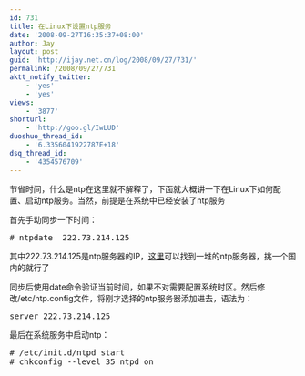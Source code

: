 ```yaml
---
id: 731
title: 在Linux下设置ntp服务
date: '2008-09-27T16:35:37+08:00'
author: Jay
layout: post
guid: 'http://ijay.net.cn/log/2008/09/27/731/'
permalink: /2008/09/27/731
aktt_notify_twitter:
    - 'yes'
    - 'yes'
views:
    - '3877'
shorturl:
    - 'http://goo.gl/IwLUD'
duoshuo_thread_id:
    - '6.3356041922787E+18'
dsq_thread_id:
    - '4354576709'
---
```


节省时间，什么是ntp在这里就不解释了，下面就大概讲一下在Linux下如何配置、启动ntp服务。当然，前提是在系统中已经安装了ntp服务

首先手动同步一下时间：
<pre lang="bash"># ntpdate  222.73.214.125</pre>
其中222.73.214.125是ntp服务器的IP，<a href="http://www.pool.ntp.org/en/" target="_blank">这里</a>可以找到一堆的ntp服务器，挑一个国内的就行了

同步后使用date命令验证当前时间，如果不对需要配置系统时区。然后修改/etc/ntp.config文件，将刚才选择的ntp服务器添加进去，语法为：
<pre lang="bash">server 222.73.214.125</pre>
最后在系统服务中启动ntp：
<pre lang="bash"># /etc/init.d/ntpd start
# chkconfig --level 35 ntpd on</pre>